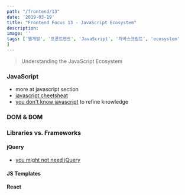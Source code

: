 ```yaml
---
path: "/frontend/13"
date: '2019-03-19'
title: "Frontend Focus 13 - JavaScript Ecosystem"
description: 
image: ''
tags: ['웹개발', '프론트엔드', 'JavaScript', '자바스크립트', 'ecosystem'
]
---
```

> Understanding the JavaScript Ecosystem

### JavaScript
- more at javascript section
- [javascript cheetsheat](https://mbeaudru.github.io/modern-js-cheatsheet/)
- [you don't know javascript](https://github.com/getify/You-Dont-Know-JS) to refine knowledge

### DOM & BOM

### Libraries vs. Frameworks

#### jQuery
- [you might not need jQuery](http://youmightnotneedjquery.com/)

#### JS Templates

#### React